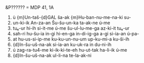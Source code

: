 &P?????? = MDP 41, 1A
1. ù {m}Un-taš-{d}GAL ša-ak {m}Hu-ban-nu-me-na-ki su-
2. un-ki-ik An-za-an Šu-šu-un-ka ta-ak-ne ú-me
3. tu₄-ur hi-ih si-it-me ú-me šu-ul-lu-me-ga az-ki-it tu₄-ur
4. sah-ri hu-šu-ia in-gi hi-en-ga in-di-ig-ga a-gi si-ia-an ú-pa-
5. at hu-us-si-ip-me ku-ku-un-nu-um up-ku-mi-a ku-ši-ih
6. {d}In-šu-uš-na-ak si-ia-an ku-uk-ra in du-ni-ih
7. ú zag-ra-tu4-me ki-ik-ki-te-eh hu-ut-tak ha-li-ik ú-me
8. {d}In-šu-uš-na-ak ul-li-na te-la-ak-ni
